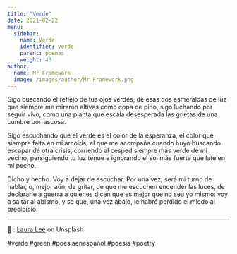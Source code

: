 ```yaml
---
title: "Verde"
date: 2021-02-22
menu:
  sidebar:
    name: Verde
    identifier: verde
    parent: poemas
    weight: 40
author:
  name: Mr Framework
  image: /images/author/Mr Framework.png
---
```


Sigo buscando el reflejo de tus ojos verdes, de esas dos esmeraldas de luz que siempre me miraron altivas como copa de pino, sigo luchando por seguir vivo, como una planta que escala desesperada las grietas de una cumbre borrascosa.

Sigo escuchando que el verde es el color de la esperanza, el color que siempre falta en mi arcoiris, el que me acompaña cuando huyo buscando escapar de otra crisis, corriendo al cesped siempre mas verde de mi vecino, persiguiendo tu luz tenue e ignorando el sol más fuerte que late en mi pecho.

Dicho y hecho. Voy a dejar de escuchar. Por una vez, será mi turno de hablar, o, mejor aún, de gritar, de que me escuchen encender las luces, de declararle a guerra a quienes dicen que es mejor que no sea yo mismo: voy a saltar al abismo, y se que, una vez abajo, le habré perdido el miedo al precipicio.

---

📸 : [Laura Lee](https://unsplash.com/@laura_lee) on Unsplash

#verde #green #poesiaenespañol #poesia #poetry
